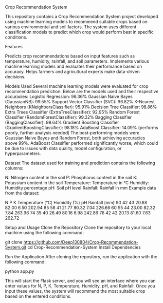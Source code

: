 Crop Recommendation System

This repository contains a Crop Recommendation System project developed using machine learning models to recommend suitable crops based on various environmental and soil factors. The system uses different classification models to predict which crop would perform best in specific conditions.

Features

Predicts crop recommendations based on input features such as temperature, humidity, rainfall, and soil parameters.
Implements various machine learning models and evaluates their performance based on accuracy.
Helps farmers and agricultural experts make data-driven decisions.

Models Used
Several machine learning models were evaluated for crop recommendation prediction. Below are the models used and their respective accuracies:
Logistic Regression: 96.36%
Gaussian Naive Bayes (GaussianNB): 99.55%
Support Vector Classifier (SVC): 96.82%
K-Nearest Neighbors (KNeighborsClassifier): 95.91%
Decision Tree Classifier: 98.86%
Extra Trees Classifier (ExtraTreeClassifier): 92.95%
Random Forest Classifier (RandomForestClassifier): 99.32%
Bagging Classifier (BaggingClassifier): 98.64%
Gradient Boosting Classifier (GradientBoostingClassifier): 98.18%
AdaBoost Classifier: 14.09% (performs poorly, further analysis needed)
The best-performing models were Gaussian Naive Bayes and Random Forest, both achieving accuracies above 99%. AdaBoost Classifier performed significantly worse, which could be due to issues with data quality, model configuration, or hyperparameters.

Dataset
The dataset used for training and prediction contains the following columns:

N: Nitrogen content in the soil
P: Phosphorus content in the soil
K: Potassium content in the soil
Temperature: Temperature in °C
Humidity: Humidity percentage
pH: Soil pH level
Rainfall: Rainfall in mm
Example data from the dataset:

N	P	K	Temperature (°C)	Humidity (%)	pH	Rainfall (mm)
90	42	43	20.88	82.00	6.50	202.94
85	58	41	21.77	80.32	7.04	226.66
60	55	44	23.00	82.32	7.84	263.96
74	35	40	26.49	80.16	6.98	242.86
78	42	42	20.13	81.60	7.63	262.72

Setup and Usage
Clone the Repository
Clone the repository to your local machine using the following command:

git clone https://github.com/Deep130804/Crop-Recommendation-System.git
cd Crop-Recommendation-System
Install Dependencies

Run the Application
After cloning the repository, run the application with the following command:

python app.py

This will start the Flask server, and you will see an interface where you can enter values for N, P, K, Temperature, Humidity, pH, and Rainfall. Once you input these values, the system will recommend the most suitable crop based on the entered conditions.

